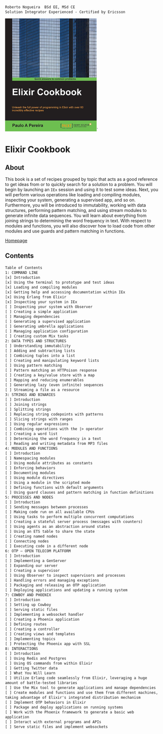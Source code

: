 ```
Roberto Nogueira  BSd EE, MSd CE
Solution Integrator Experienced - Certified by Ericsson
```

![ebook cover](images/elixir-cookbook.png)`

# Elixir Cookbook

## About

This book is a set of recipes grouped by topic that acts as a good reference to get ideas from or to quickly search for a solution to a problem. You will begin by launching an `IEx` session and using it to test some ideas. Next, you will perform various operations like loading and compiling modules, inspecting your system, generating a supervised app, and so on. Furthermore, you will be introduced to immutability, working with data structures, performing pattern matching, and using stream modules to generate infinite data sequences. You will learn about everything from joining strings to determining the word frequency in text. With respect to modules and functions, you will also discover how to load code from other modules and use guards and pattern matching in functions.

[Homepage](https://www.packtpub.com/application-development/elixir-cookbook)

## Contents

```
Table of Contents
1: COMMAND LINE
[x] Introduction
[x] Using the terminal to prototype and test ideas
[x] Loading and compiling modules
[x] Getting help and accessing documentation within IEx
[x] Using Erlang from Elixir
[x] Inspecting your system in IEx
[ ] Inspecting your system with Observer
[ ] Creating a simple application
[ ] Managing dependencies
[ ] Generating a supervised application
[ ] Generating umbrella applications
[ ] Managing application configuration
[ ] Creating custom Mix tasks
2: DATA TYPES AND STRUCTURES
[ ] Understanding immutability
[ ] Adding and subtracting lists
[ ] Combining tuples into a list
[ ] Creating and manipulating keyword lists
[ ] Using pattern matching
[ ] Pattern matching an HTTPoison response
[ ] Creating a key/value store with a map
[ ] Mapping and reducing enumerables
[ ] Generating lazy (even infinite) sequences
[ ] Streaming a file as a resource
3: STRINGS AND BINARIES
[ ] Introduction
[ ] Joining strings
[ ] Splitting strings
[ ] Replacing string codepoints with patterns
[ ] Slicing strings with ranges
[ ] Using regular expressions
[ ] Combining operations with the |> operator
[ ] Creating a word list
[ ] Determining the word frequency in a text
[ ] Reading and writing metadata from MP3 files
4: MODULES AND FUNCTIONS
[ ] Introduction
[ ] Namespacing modules
[ ] Using module attributes as constants
[ ] Enforcing behaviors
[ ] Documenting modules
[ ] Using module directives
[ ] Using a module in the scripted mode
[ ] Defining functions with default arguments
[ ] Using guard clauses and pattern matching in function definitions
5: PROCESSES AND NODES
[ ] Introduction
[ ] Sending messages between processes
[ ] Making code run on all available CPUs
[ ] Using tasks to perform multiple concurrent computations
[ ] Creating a stateful server process (messages with counters)
[ ] Using agents as an abstraction around states
[ ] Using an ETS table to share the state
[ ] Creating named nodes
[ ] Connecting nodes
[ ] Executing code in a different node
6: OTP – OPEN TELECOM PLATFORM
[ ] Introduction
[ ] Implementing a GenServer
[ ] Expanding our server
[ ] Creating a supervisor
[ ] Using Observer to inspect supervisors and processes
[ ] Handling errors and managing exceptions
[ ] Packaging and releasing an OTP application
[ ] Deploying applications and updating a running system
7: COWBOY AND PHOENIX
[ ] Introduction
[ ] Setting up Cowboy
[ ] Serving static files
[ ] Implementing a websocket handler
[ ] Creating a Phoenix application
[ ] Defining routes
[ ] Creating a controller
[ ] Creating views and templates
[ ] Implementing topics
[ ] Protecting the Phoenix app with SSL
8: INTERACTIONS
[ ] Introduction
[ ] Using Redis and Postgres
[ ] Using OS commands from within Elixir
[ ] Getting Twitter data
[ ] What You Will Learn
[ ] Utilize Erlang code seamlessly from Elixir, leveraging a huge amount of battle-tested libraries
[ ] Use the Mix tool to generate applications and manage dependencies
[ ] Create modules and functions and use them from different machines, taking advantage of Elixir's integrated distribution mechanism
[ ] Implement OTP behaviors in Elixir
[ ] Package and deploy applications on running systems
[ ] Work with the Phoenix framework to generate a basic web application
[ ] Interact with external programs and APIs
[ ] Serve static files and implement websockets
```
